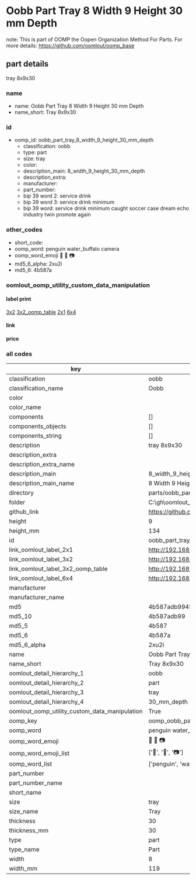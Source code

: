 # Oobb Part Tray 8 Width 9 Height 30 mm Depth  

note: This is part of OOMP the Oopen Organization Method For Parts. For more details: https://github.com/oomlout/oomp_base

##  part details
  



tray 8x9x30



### name
* name: Oobb Part Tray 8 Width 9 Height 30 mm Depth
* name_short: Tray 8x9x30 
### id
* oomp_id: oobb_part_tray_8_width_9_height_30_mm_depth
  * classification: oobb
  * type: part
  * size: tray
  * color: 
  * description_main: 8_width_9_height_30_mm_depth
  * description_extra: 
  * manufacturer: 
  * part_number: 
  * bip 39 word 2: service drink
  * bip 39 word 3: service drink minimum
  * bip 39 word: service drink minimum caught soccer case dream echo industry twin promote again

### other_codes
* short_code: 
* oomp_word: penguin water_buffalo camera
* oomp_word_emoji :penguin: :water_buffalo: :camera:
* md5_6_alpha: 2xu2i
* md5_6: 4b587a






### oomlout_oomp_utility_custom_data_manipulation
#### label print
[3x2](http://192.168.1.245:1112/?label=oomp%202xu2i)
[3x2_oomp_table](http://192.168.1.108:1112/?label=oomp%202xu2i)
[2x1](http://192.168.1.242:1112/?label=oomp%202xu2i)
[6x4](http://192.168.1.55:1112/?label=oomp%202xu2i)    

#### link

                              

#### price







### all codes 
| key | value |  
| --- | --- |  
| classification | oobb |  
| classification_name | Oobb |  
| color |  |  
| color_name |  |  
| components | [] |  
| components_objects | [] |  
| components_string | [] |  
| description | tray 8x9x30 |  
| description_extra |  |  
| description_extra_name |  |  
| description_main | 8_width_9_height_30_mm_depth |  
| description_main_name | 8 Width 9 Height 30 mm Depth |  
| directory | parts/oobb_part_tray_8_width_9_height_30_mm_depth |  
| folder | C:\gh\oomlout_oobb_version_4_generated_parts\parts\oobb_part_tray_8_width_9_height_30_mm_depth |  
| github_link | https://github.com/oomlout/oomlout_oomp_part_src/tree/main/parts/oobb_part_tray_8_width_9_height_30_mm_depth |  
| height | 9 |  
| height_mm | 134 |  
| id | oobb_part_tray_8_width_9_height_30_mm_depth |  
| link_oomlout_label_2x1 | http://192.168.1.242:1112/?label=oomp%202xu2i |  
| link_oomlout_label_3x2 | http://192.168.1.245:1112/?label=oomp%202xu2i |  
| link_oomlout_label_3x2_oomp_table | http://192.168.1.108:1112/?label=oomp%202xu2i |  
| link_oomlout_label_6x4 | http://192.168.1.55:1112/?label=oomp%202xu2i |  
| manufacturer |  |  
| manufacturer_name |  |  
| md5 | 4b587adb9945e8508ce6e2471a10c621 |  
| md5_10 | 4b587adb99 |  
| md5_5 | 4b587 |  
| md5_6 | 4b587a |  
| md5_6_alpha | 2xu2i |  
| name | Oobb Part Tray 8 Width 9 Height 30 mm Depth |  
| name_short | Tray 8x9x30  |  
| oomlout_detail_hierarchy_1 | oobb |  
| oomlout_detail_hierarchy_2 | part |  
| oomlout_detail_hierarchy_3 | tray |  
| oomlout_detail_hierarchy_4 | 30_mm_depth |  
| oomlout_oomp_utility_custom_data_manipulation | True |  
| oomp_key | oomp_oobb_part_tray_8_width_9_height_30_mm_depth |  
| oomp_word | penguin water_buffalo camera |  
| oomp_word_emoji | :penguin: :water_buffalo: :camera: |  
| oomp_word_emoji_list | [':penguin:', ':water_buffalo:', ':camera:'] |  
| oomp_word_list | ['penguin', 'water_buffalo', 'camera'] |  
| part_number |  |  
| part_number_name |  |  
| short_name |  |  
| size | tray |  
| size_name | Tray |  
| thickness | 30 |  
| thickness_mm | 30 |  
| type | part |  
| type_name | Part |  
| width | 8 |  
| width_mm | 119 |  

